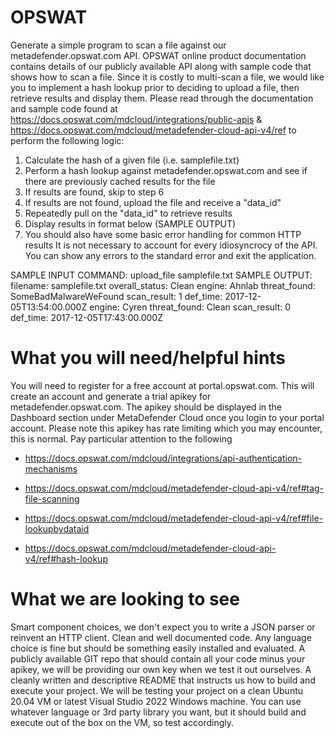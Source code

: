# OPSWAT

Generate a simple program to scan a file against our metadefender.opswat.com API.
OPSWAT online product documentation contains details of our publicly available
API along with sample code that shows how to scan a file.
Since it is costly to multi-scan a file, we would like you to implement a hash
lookup prior to deciding to upload a file, then retrieve results and display
them.
Please read through the documentation and sample code found at
https://docs.opswat.com/mdcloud/integrations/public-apis &
https://docs.opswat.com/mdcloud/metadefender-cloud-api-v4/ref to perform the
following logic:
1. Calculate the hash of a given file (i.e. samplefile.txt)
2. Perform a hash lookup against metadefender.opswat.com and see if there are
previously cached results for the file
3. If results are found, skip to step 6
4. If results are not found, upload the file and receive a "data_id"
5. Repeatedly pull on the "data_id" to retrieve results
6. Display results in format below (SAMPLE OUTPUT)
7. You should also have some basic error handling for common HTTP results
It is not necessary to account for every idiosyncrocy of the API.
You can show any errors to the standard error and exit the application.

SAMPLE INPUT COMMAND:
  upload_file samplefile.txt
SAMPLE OUTPUT:
  filename: samplefile.txt
  overall_status: Clean
  engine: Ahnlab
  threat_found: SomeBadMalwareWeFound
  scan_result: 1
  def_time: 2017-12-05T13:54:00.000Z
  engine: Cyren
  threat_found: Clean
  scan_result: 0
  def_time: 2017-12-05T17:43:00.000Z
  <repeats for each engine>

What you will need/helpful hints
=================================================================================
You will need to register for a free account at portal.opswat.com.
This will create an account and generate a trial apikey for
metadefender.opswat.com.
The apikey should be displayed in the Dashboard section under MetaDefender Cloud
once you login to your portal account.
Please note this apikey has rate limiting which you may encounter, this is
normal.
Pay particular attention to the following
- https://docs.opswat.com/mdcloud/integrations/api-authentication-mechanisms

- https://docs.opswat.com/mdcloud/metadefender-cloud-api-v4/ref#tag-file-scanning

- https://docs.opswat.com/mdcloud/metadefender-cloud-api-v4/ref#file-lookupbydataid

- https://docs.opswat.com/mdcloud/metadefender-cloud-api-v4/ref#hash-lookup

What we are looking to see
=================================================================================
Smart component choices, we don't expect you to write a JSON parser or reinvent
an HTTP client.
Clean and well documented code.
Any language choice is fine but should be something easily installed and
evaluated.
A publicly available GIT repo that should contain all your code minus your
apikey, we will be providing our own key when we test it out ourselves.
A cleanly written and descriptive README that instructs us how to build and
execute your project.
We will be testing your project on a clean Ubuntu 20.04 VM or latest Visual
Studio 2022 Windows machine.
You can use whatever language or 3rd party library you want, but it should build
and execute out of the box on the VM, so test accordingly.

